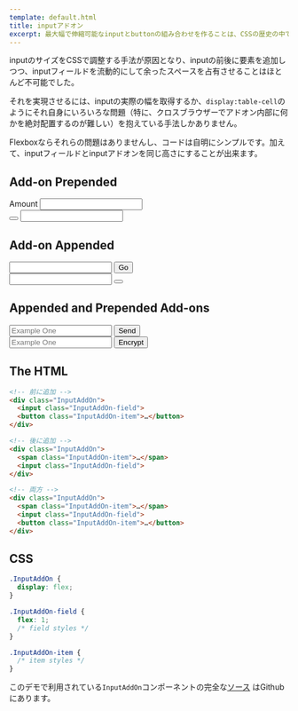 ```yaml
---
template: default.html
title: inputアドオン
excerpt: 最大幅で伸縮可能なinputとbuttonの組み合わせを作ることは、CSSの歴史の中でも最も不可能なことでした。Flexboxを使えば、これ以上無いくらいに簡単です。
---
```


inputのサイズをCSSで調整する手法が原因となり、inputの前後に要素を追加しつつ、inputフィールドを流動的にして余ったスペースを占有させることはほとんど不可能でした。

それを実現させるには、inputの実際の幅を取得するか、`display:table-cell`のようにそれ自身にいろいろな問題（特に、クロスブラウザーでアドオン内部に何かを絶対配置するのが難しい）を抱えている手法しかありません。

Flexboxならそれらの問題はありませんし、コードは自明にシンプルです。加えて、inputフィールドとinputアドオンを同じ高さにすることが出来ます。

<div class="Grid Grid--guttersLg Grid--full med-Grid--fit">
  <div class="Grid-cell">
    <h2>Add-on Prepended</h2>
    <div class="InputAddOn">
      <span class="InputAddOn-item">Amount</span>
      <input class="InputAddOn-field">
    </div>
    <div class="InputAddOn">
      <button class="InputAddOn-item"><span class="icon icon-search"></span></button>
      <input class="InputAddOn-field">
    </div>
  </div>
  <div class="Grid-cell">
    <h2>Add-on Appended</h2>
    <div class="InputAddOn">
      <input class="InputAddOn-field">
      <button class="InputAddOn-item">Go</button>
    </div>
    <div class="InputAddOn">
      <input class="InputAddOn-field">
      <button class="InputAddOn-item"><span class="icon icon-star"></span></button>
    </div>
  </div>
</div>

## Appended and Prepended Add-ons

<div class="Grid Grid--guttersLg Grid--full med-Grid--fit">
  <div class="Grid-cell">
    <div class="InputAddOn">
      <span class="InputAddOn-item"><span class="icon icon-envelope"></span></span>
      <input class="InputAddOn-field" placeholder="Example One">
      <button class="InputAddOn-item">Send</button>
    </div>
  </div>
  <div class="Grid-cell">
    <div class="InputAddOn">
      <span class="InputAddOn-item"><span class="icon icon-lock"></span></span>
      <input class="InputAddOn-field" placeholder="Example One">
      <button class="InputAddOn-item">Encrypt</button>
    </div>
  </div>
</div>

## The HTML

```html
<!-- 前に追加 -->
<div class="InputAddOn">
  <input class="InputAddOn-field">
  <button class="InputAddOn-item">…</button>
</div>

<!-- 後に追加 -->
<div class="InputAddOn">
  <span class="InputAddOn-item">…</span>
  <input class="InputAddOn-field">
</div>

<!-- 両方 -->
<div class="InputAddOn">
  <span class="InputAddOn-item">…</span>
  <input class="InputAddOn-field">
  <button class="InputAddOn-item">…</button>
</div>
```

## CSS

```css
.InputAddOn {
  display: flex;
}

.InputAddOn-field {
  flex: 1;
  /* field styles */
}

.InputAddOn-item {
  /* item styles */
}

```

このデモで利用されている`InputAddOn`コンポーネントの完全な[ソース](https://github.com/philipwalton/solved-by-flexbox/blob/master/assets/css/components/input-add-on.css) はGithubにあります。
